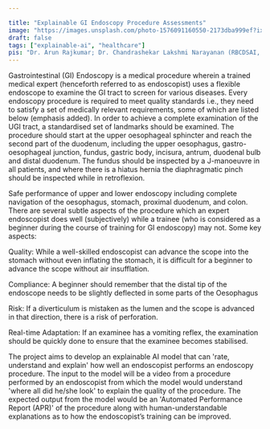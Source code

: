 ```yaml
---

title: "Explainable GI Endoscopy Procedure Assessments"
image: "https://images.unsplash.com/photo-1576091160550-2173dba999ef?ixlib=rb-1.2.1&ixid=MnwxMjA3fDB8MHxwaG90by1wYWdlfHx8fGVufDB8fHx8&auto=format&fit=crop&w=1170&q=80"
draft: false
tags: ["explainable-ai", "healthcare"]
pis: "Dr. Arun Rajkumar; Dr. Chandrashekar Lakshmi Narayanan (RBCDSAI, IITM); Nithin Shivashankar (MIMYK); Varun Seshadrinathan (MIMYK)"
---
```


Gastrointestinal (GI) Endoscopy is a medical procedure wherein a trained medical expert (henceforth referred to as endoscopist) uses a flexible endoscope to examine the GI tract to screen for various diseases. Every endoscopy procedure is required to meet quality standards i.e., they need to satisfy a set of medically relevant requirements, some of which are listed below (emphasis added). In order to achieve a complete examination of the UGI tract, a standardised set of landmarks should be examined. The procedure should start at the upper oesophageal sphincter and reach the second part of the duodenum, including the upper oesophagus, gastro-oesophageal junction, fundus, gastric body, incisura, antrum, duodenal bulb and distal duodenum. The fundus should be inspected by a J-manoeuvre in all patients, and where there is a hiatus hernia the diaphragmatic pinch should be inspected while in retroflexion.

Safe performance of upper and lower endoscopy including complete navigation of the oesophagus, stomach, proximal duodenum, and colon. There are several subtle aspects of the procedure which an expert endoscopist does well (subjectively) while a trainee (who is considered as a beginner during the course of training for GI endoscopy) may not. Some key aspects:

Quality: While a well-skilled endoscopist can advance the scope into the stomach without even inflating the stomach, it is difficult for a beginner to advance the scope without air insufflation.

Compliance: A beginner should remember that the distal tip of the endoscope needs to be slightly deflected in some parts of the Oesophagus

Risk: If a diverticulum is mistaken as the lumen and the scope is advanced in that direction, there is a risk of perforation.

Real-time Adaptation: If an examinee has a vomiting reflex, the examination should be quickly done to ensure that the examinee becomes stabilised.

The project aims to develop an explainable AI model that can 'rate, understand and explain' how well an endoscopist performs an endoscopy procedure. The input to the model will be a video from a procedure performed by an endoscopist from which the model would understand 'where all did he/she look' to explain the quality of the procedure. The expected output from the model would be an 'Automated Performance Report (APR)' of the procedure along with human-understandable explanations as to how the endoscopist’s training can be improved. 